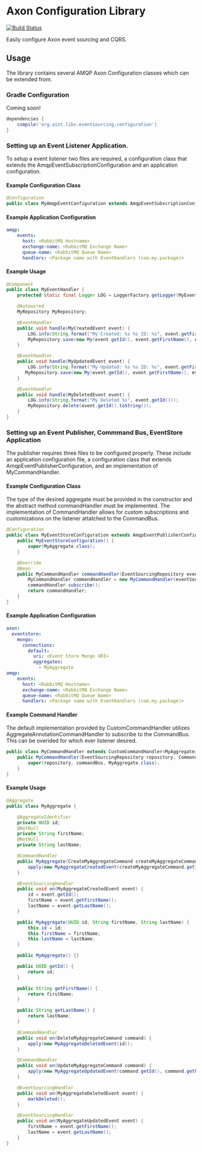 # Axon Configuration Library
[![Build Status](https://travis-ci.org/AITestingOrg/library--axon-configuration.svg?branch=master)](https://travis-ci.org/AITestingOrg/library--axon-configuration)

Easily configure Axon event sourcing and CQRS.

## Usage
The library contains several AMQP Axon Configuration classes which can be extended from.

### Gradle Configuration
Coming soon!
```groovy
dependencies {
	compile('org.aist.libs.eventsourcing.configuration')
}
```

### Setting up an Event Listener Application.
To setup a event listener two files are required, a configuration class that extends the AmqpEventSubscriptionConfiguration and an application configuration.

#### Example Configuration Class
```java
@Configuration
public class MyAmqpEventConfiguration extends AmqpEventSubscriptionConfiguration {}
```

#### Example Application Configuration
```yaml
amqp:
    events:
      host: <RabbitMQ Hostname>
      exchange-name: <RabbitMQ Exchange Name>
      queue-name: <RabbitMQ Queue Name>
      handlers: <Package name with EventHandlers (com.my.package)>
```

#### Example Usage
```java
@Component
public class MyEventHandler {
    protected static final Logger LOG = LoggerFactory.getLogger(MyEventHandler.class);

    @Autowired
    MyRepository MyRepository;

    @EventHandler
    public void handle(MyCreatedEvent event) {
        LOG.info(String.format("My Created: %s %s ID: %s", event.getFirstName(), event.getLastName(), event.getId()));
        MyRepository.save(new My(event.getId(), event.getFirstName(), event.getLastName()));
    }

    @EventHandler
    public void handle(MyUpdatedEvent event) {
        LOG.info(String.format("My Updated: %s %s ID: %s", event.getFirstName(), event.getLastName(), event.getId()));
       MyRepository.save(new My(event.getId(), event.getFirstName(), event.getLastName()));
    }

    @EventHandler
    public void handle(MyDeletedEvent event) {
        LOG.info(String.format("My Deleted %s", event.getId()));
        MyRepository.delete(event.getId().toString());
    }
}
```

### Setting up an Event Publisher, Commmand Bus, EventStore Application
The publisher requires three files to be configured properly. These include an application configuration file, a configuration class that extends AmqpEventPublisherConfiguration, and an implementation of MyCommandHandler.
#### Example Configuration Class
The type of the desired aggregate must be provided in the constructor and the abstract method commandHandler must be implemented.
The implementation of CommandHandler allows for custom subscriptions and customizations on the listener attatched to the CommandBus.
```java
@Configuration
public class MyEventStoreConfiguration extends AmqpEventPublisherConfiguration<MyAggregate, MyCommandHandler> {
    public MyEventStoreConfiguration() {
        super(MyAggregate.class);
    }

    @Override
    @Bean
    public MyCommandHandler commandHandler(EventSourcingRepository eventSourcingRepository, CommandBus commandBus) {
        MyCommandHandler commandHandler = new MyCommandHandler(eventSourcingRepository, commandBus);
        commandHandler.subscribe();
        return commandHandler;
    }
}
```
#### Example Application Configuration
```yaml
axon:
  eventstore:
    mongo:
      connections:
        default:
          uri: <Event Store Mongo URI>
          aggregates:
            - MyAggregate
amqp:
    events:
      host: <RabbitMQ Hostname>
      exchange-name: <RabbitMQ Exchange Name>
      queue-name: <RabbitMQ Queue Name>
      handlers: <Package name with EventHandlers (com.my.package)>
```

#### Example Command Handler
The default implementation provided by CustomCommandHandler utilizes AggregateAnnotationCommandHandler to subscribe to the CommandBus. This can be overided for which ever listener desired.
```java
public class MyCommandHandler extends CustomCommandHandler<MyAggregate> {
    public MyCommandHandler(EventSourcingRepository repository, CommandBus commandBus) {
        super(repository, commandBus, MyAggregate.class);
    }
}
```

#### Example Usage
```java
@Aggregate
public class MyAggregate {

    @AggregateIdentifier
    private UUID id;
    @NotNull
    private String firstName;
    @NotNull
    private String lastName;

    @CommandHandler
    public MyAggregate(CreateMyAggregateCommand createMyAggregateCommand) {
        apply(new MyAggregateCreatedEvent(createMyAggregateCommand.getId(), createMyAggregateCommand.getFirstName(), createMyAggregateCommand.getLastName()));
    }

    @EventSourcingHandler
    public void on(MyAggregateCreatedEvent event) {
        id = event.getId();
        firstName = event.getFirstName();
        lastName = event.getLastName();
    }

    public MyAggregate(UUID id, String firstName, String lastName) {
        this.id = id;
        this.firstName = firstName;
        this.lastName = lastName;
    }

    public MyAggregate() {}

    public UUID getId() {
        return id;
    }

    public String getFirstName() {
        return firstName;
    }

    public String getLastName() {
        return lastName;
    }

    @CommandHandler
    public void on(DeleteMyAggregateCommand command) {
        apply(new MyAggregateDeletedEvent(id));
    }

    @CommandHandler
    public void on(UpdateMyAggregateCommand command) {
        apply(new MyAggregateUpdatedEvent(command.getId(), command.getFirstName(), command.getLastName()));
    }

    @EventSourcingHandler
    public void on(MyAggregateDeletedEvent event) {
        markDeleted();
    }

    @EventSourcingHandler
    public void on(MyAggregateUpdatedEvent event) {
        firstName = event.getFirstName();
        lastName = event.getLastName();
    }
}
```